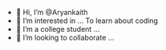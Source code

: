 - 👋 Hi, I’m @Aryankaith
- 👀 I’m interested in ... To learn about coding 
- 🌱 I’m a college student ...
- 💞️ I’m looking to collaborate ...

<!---
Aryankaith/Aryankaith is a ✨ special ✨ repository because its `README.md` (this file) appears on your GitHub profile.
You can click the Preview link to take a look at your changes.
--->
